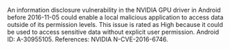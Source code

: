 An information disclosure vulnerability in the NVIDIA GPU driver in Android before 2016-11-05 could enable a local malicious application to access data outside of its permission levels. This issue is rated as High because it could be used to access sensitive data without explicit user permission. Android ID: A-30955105. References: NVIDIA N-CVE-2016-6746.